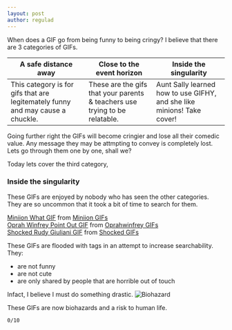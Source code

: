 ```yaml
---
layout: post
author: regulad
---
```

When does a GIF go from being funny to being cringy? I believe that there are 3 categories of GIFs.

A safe distance away | Close to the event horizon | Inside the singularity
--- | --- | ---
This category is for gifs that are legitemately funny and may cause a chuckle. | These are the gifs that your parents & teachers use trying to be relatable. | Aunt Sally learned how to use GIFHY, and she like minions! Take cover!

Going further right the GIFs will become cringier and lose all their comedic value. Any message they may be attmpting to convey is completely lost. Lets go through them one by one, shall we?

Today lets cover the third category,

### Inside the singularity

These GIFs are enjoyed by nobody who has seen the other categories. They are so uncommon that it took a bit of time to search for them.

<div class="tenor-gif-embed" data-postid="5325615" data-share-method="host" data-width="60%" data-aspect-ratio="1.3253012048192772"><a href="https://tenor.com/view/whattttfuss-what-minions-gif-5325615">Miniion What GIF</a> from <a href="https://tenor.com/search/miniion-gifs">Miniion GIFs</a></div><script type="text/javascript" async src="https://tenor.com/embed.js"></script>

<div class="tenor-gif-embed" data-postid="16363925" data-share-method="host" data-width="60%" data-aspect-ratio="1.4777448071216617"><a href="https://tenor.com/view/oprah-winfrey-point-out-pointing-gif-16363925">Oprah Winfrey Point Out GIF</a> from <a href="https://tenor.com/search/oprahwinfrey-gifs">Oprahwinfrey GIFs</a></div><script type="text/javascript" async src="https://tenor.com/embed.js"></script>

<div class="tenor-gif-embed" data-postid="19231550" data-share-method="host" data-width="60%" data-aspect-ratio="1.0"><a href="https://tenor.com/view/shocked-rudy-giuliani-kate-mckinnon-saturday-night-live-what-gif-19231550">Shocked Rudy Giuliani GIF</a> from <a href="https://tenor.com/search/shocked-gifs">Shocked GIFs</a></div><script type="text/javascript" async src="https://tenor.com/embed.js"></script>

These GIFs are flooded with tags in an attempt to increase searchability. They:

* are not funny
* are not cute
* are only shared by people that are horrible out of touch

Infact, I believe I must do something drastic.
![Biohazard](https://upload.wikimedia.org/wikipedia/commons/1/13/Biohazard_symbol_%28blue%29.svg)

These GIFs are now biohazards and a risk to human life.

`0/10`
